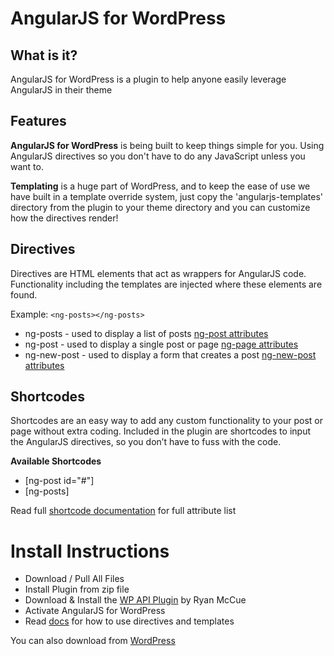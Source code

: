 AngularJS for WordPress
=========================
  
What is it?
------------
AngularJS for WordPress is a plugin to help anyone easily leverage AngularJS in their theme
  
  
Features
---------
__AngularJS for WordPress__ is being built to keep things simple for you. Using AngularJS directives so you don't have to do any JavaScript unless you want to.  
  
__Templating__ is a huge part of WordPress, and to keep the ease of use we have built in a template override system, just copy the 'angularjs-templates' directory from the plugin to your theme directory and you can customize how the directives render!
  
  
Directives
-----------
Directives are HTML elements that act as wrappers for AngularJS code. Functionality including the templates are injected where these elements are found.
  
Example: `<ng-posts></ng-posts>`
  
* ng-posts - used to display a list of posts [ng-post attributes](http://roysivan.com/angularjs-for-wordpress/directives/ng-posts/)
* ng-post - used to display a single post or page [ng-page attributes](http://roysivan.com/angularjs-for-wordpress/directives/ng-post/)
* ng-new-post - used to display a form that creates a post [ng-new-post attributes](http://roysivan.com/angularjs-for-wordpress/directives/ng-new-post/)
  
Shortcodes
------------
Shortcodes are an easy way to add any custom functionality to your post or page without extra coding.
Included in the plugin are shortcodes to input the AngularJS directives, so you don’t have to fuss with the code.  
  
__Available Shortcodes__
* [ng-post id="#"]
* [ng-posts]
  
Read full [shortcode documentation](http://roysivan.com/angularjs-for-wordpress/shortcodes/) for full attribute list
  

Install Instructions
=====================
+ Download / Pull All Files
+ Install Plugin from zip file 
+ Download & Install the [WP API Plugin](http://wordpress.org/plugins/json-rest-api/) by Ryan McCue
+ Activate AngularJS for WordPress
+ Read [docs](http://www.roysivan.com/angularjs-for-wordpress) for how to use directives and templates
  
You can also download from [WordPress](http://wordpress.org/plugins/angularjs-for-wp/)
  